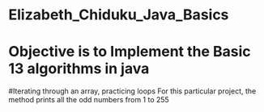 # Elizabeth_Chiduku_Java_Basics
# Objective is to Implement the Basic 13 algorithms in java
#Iterating through an array, practicing loops
For this particular project, the method prints all the odd numbers from 1 to 255
